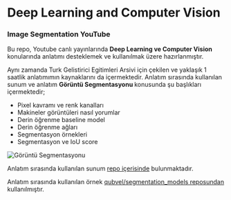 # Deep Learning and Computer Vision 
### Image Segmentation YouTube

Bu repo, Youtube canlı yayınlarında <b> Deep Learning ve Computer Vision </b> konularında anlatımı desteklemek ve kullanılmak üzere hazırlanmıştır. 

Aynı zamanda Turk Gelistirici Egitimleri Arsivi için çekilen ve yaklaşık 1 saatlik anlatımımın kaynaklarını da içermektedir. 
Anlatım sırasında kullanılan sunum ve anlatım <b> Görüntü Segmentasyonu </b> konusunda şu başlıkları içermektedir;<br> 
<ul>
  <li>Pixel kavramı ve renk kanalları</li>
  <li>Makineler görüntüleri nasıl yorumlar </li>
  <li>Derin öğrenme baseline model</li>
  <li>Derin öğrenme ağları</li>
  <li>Segmentasyon örnekleri</li>
  <li>Segmentasyon ve IoU score</li> 
</ul>  

![Görüntü Segmentasyonu](https://github.com/irem-komurcu/image-segmentation-youtube/blob/main/Go%CC%88ru%CC%88ntu%CC%88%20Segmentasyonu.png)

Anlatım sırasında kullanılan sunum <a href="https://github.com/irem-komurcu/image-segmentation-youtube/blob/main/Go%CC%88ru%CC%88ntu%CC%88%20Segmentasyonu.pdf">repo içerisinde</a> bulunmaktadır. 

Anlatım sırasında kullanılan örnek <a href="https://github.com/qubvel/segmentation_models">qubvel/segmentation_models reposundan</a> kullanılmıştır. 
